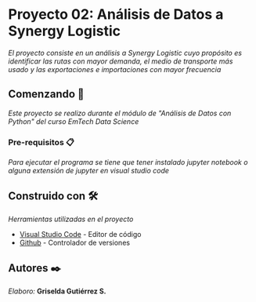 # Proyecto 02: Análisis de Datos a Synergy Logistic

_El proyecto consiste en un análisis a Synergy Logistic cuyo propósito es identificar las rutas con mayor demanda, el medio de transporte más usado y las exportaciones e importaciones con mayor frecuencia_


## Comenzando 🚀

_Este proyecto se realizo durante el módulo de "Análisis de Datos con Python" del curso EmTech Data Science_


### Pre-requisitos 📋

_Para ejecutar el programa se tiene que tener instalado jupyter notebook o alguna extensión de jupyter en visual studio code_


## Construido con 🛠️

_Herramientas utilizadas en el proyecto_
* [Visual Studio Code](https://code.visualstudio.com/) - Editor de código
* [Github](https://git-scm.com/downloads) - Controlador de versiones


## Autores ✒️

_Elaboro:_
**Griselda Gutiérrez S.**
